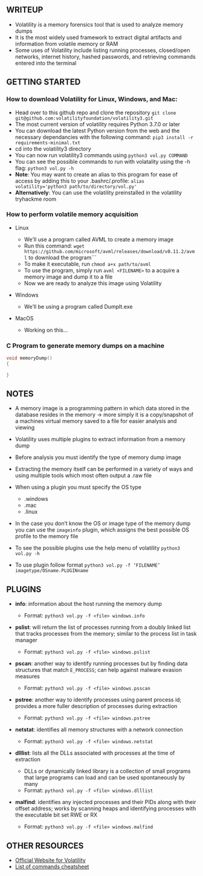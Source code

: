 ## WRITEUP
- Volatility is a memory forensics tool that is used to analyze memory dumps
- It is the most widely used framework to extract digital artifacts and information from volatile memory or RAM
- Some uses of Volatility include listing running processes, closed/open networks, internet history, hashed passwords, and retrieving commands entered into the terminal

## GETTING STARTED
### How to download Volatility for Linux, Windows, and Mac:
- Head over to this github repo and clone the repository
```git clone git@github.com:volatilityfoundation/volatility3.git```
- The most current version of volatility requires Python 3.7.0 or later
- You can download the latest Python version from the web and the necessary dependancies with the following command: 
```pip3 install -r requirements-minimal.txt```
- cd into the volatility3 directory
- You can now run volatility3 commands using ```python3 vol.py COMMAND```
- You can see the possible commands to run with volatality using the -h flag: ```python3 vol.py -h```
- **Note**: You may want to create an alias to this program for ease of access by adding this to your .bashrc/.profile: 
```alias volatility='python3 path/to/directory/vol.py'```
- **Alternatively**: You can use the volatility preinstalled in the volatility tryhackme room

### How to perform volatile memory acquisition
- Linux
  - We'll use a program called AVML to create a memory image
  - Run this command: ```wget https://github.com/microsoft/avml/releases/download/v0.11.2/avml``` to download the program```
  - To make it executable, run ```chmod a+x path/to/avml```
  - To use the program, simply run ```avml <FILENAME>``` to a acquire a memory image and dump it to a file
  - Now we are ready to analyze this image using Volatility

- Windows
  - We'll be using a program called DumpIt.exe

- MacOS
  - Working on this...

### C Program to generate memory dumps on a machine
```C
void memoryDump() 
{
 
}
```

## NOTES
- A memory image is a programming pattern in which data stored in the database resides in the memory → more simply it is a copy/snapshot of a machines virtual memory saved to a file for easier analysis and viewing
- Volatility uses multiple plugins to extract information from a memory dump
- Before analysis you must identify the type of memory dump image
- Extracting the memory itself can be performed in a variety of ways and using multiple tools which most often output a .raw file

- When using a plugin you must specify the OS type
  - .windows
  - .mac
  - .linux
- In the case you don’t know the OS or image type of the memory dump you can use the ```imageinfo``` plugin, which assigns the best possible OS profile to the memory file

- To see the possible plugins use the help menu of volatility ```python3 vol.py -h```
- To use plugin follow format ```python3 vol.py -f ‘FILENAME’ imagetype/OSname.PLUGINname```

## PLUGINS
- **info**: information about the host running the memory dump
  - Format: ```python3 vol.py -f <file> windows.info```
 
- **pslist**: will return the list of processes running from a doubly linked list that tracks processes from the memory; similar to the process list in task manager
  - Format: ```python3 vol.py -f <file> windows.pslist```
 
- **pscan**: another way to identify running processes but by finding data structures that match ```E_PROCESS```; can help against malware evasion measures
  - Format: ```python3 vol.py -f <file> windows.psscan```
 
- **pstree**: another way to identify processes using parent process id; provides a more fuller description of processes during extraction
  - Format: ```python3 vol.py -f <file> windows.pstree```
 
- **netstat**: identifies all memory structures with a network connection
  - Format: ```python3 vol.py -f <file> windows.netstat```
 
- **dlllist**: lists all the DLLs associated with processes at the time of extraction
  - DLLs or dynamically linked library is a collection of small programs that large programs can load and can be used spontaneously by many
  - Format: ```python3 vol.py -f <file> windows.dlllist```
 
- **malfind**: identifies any injected processes and their PIDs along with their offset address; works by scanning heaps and identifying processes with the executable bit set RWE or RX
  - Format: ```python3 vol.py -f <file> windows.malfind```

## OTHER RESOURCES
- [Official Website for Volatility](https://www.volatilityfoundation.org/)
- [List of commands cheatsheet](https://book.hacktricks.xyz/generic-methodologies-and-resources/basic-forensic-methodology/memory-dump-analysis/volatility-cheatsheet)


